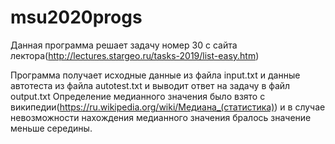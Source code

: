 # msu2020progs
Данная программа решает задачу номер 30 с сайта лектора(http://lectures.stargeo.ru/tasks-2019/list-easy.htm)

Программа получает исходные данные из файла input.txt и данные автотеста из файла autotest.txt и выводит ответ на задачу в файл output.txt
Определение медианного значения было взято с википедии(https://ru.wikipedia.org/wiki/Медиана_(статистика)) и в случае невозможности нахождения медианного значения бралось значение меньше середины.